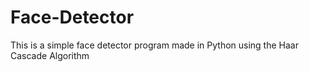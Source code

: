 # Face-Detector
This is a simple face detector program made in Python using the Haar Cascade Algorithm
